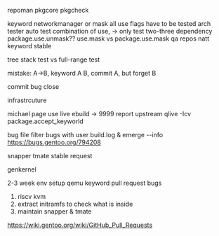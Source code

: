 

 repoman
 pkgcore pkgcheck
 
 keyword networkmanager or mask
 all use flags have to be tested
 arch tester
 auto test combination of use, -> only test two-three
 dependency
 package.use.unmask??
 use.mask vs package.use.mask
 qa repos
 natt keyword stable
 
 tree stack test vs full-range test
 
 mistake:
 A->B, keyword A B, commit A, but forget B
 
 commit
 bug close
 
 infrastrcuture
 
 michael page use
 live ebuild -> 9999 report upstream
 qlive -Icv
 package.accept_keyworld
 
 bug file
 filter bugs with user
 build.log & emerge --info
 https://bugs.gentoo.org/794208
 
 snapper tmate
 stable request
 
 genkernel
 
 2-3 week env setup qemu keyword pull request bugs
 1. riscv kvm 
 2. extract initramfs to check what is inside
 3. maintain snapper & tmate

 https://wiki.gentoo.org/wiki/GitHub_Pull_Requests
